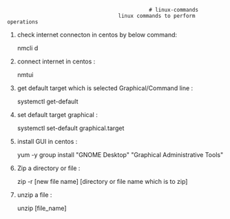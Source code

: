                                                   # linux-commands
                                        linux commands to perform operations 

1. check internet connecton in centos by below command:

   nmcli d
   
2. connect internet in centos :

   nmtui
   
3. get default target which is selected Graphical/Command line :

   systemctl get-default
   
4. set default target graphical :

   systemctl set-default graphical.target
   
5. install GUI in centos :

   yum -y group install "GNOME Desktop" "Graphical Administrative Tools"

6. Zip a directory or file :

   zip -r [new file name] [directory or file name which is to zip]

7. unzip a file :

   unzip [file_name]
